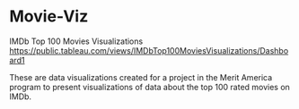 # Movie-Viz
IMDb Top 100 Movies Visualizations
https://public.tableau.com/views/IMDbTop100MoviesVisualizations/Dashboard1

These are data visualizations created for a project in the Merit America program to present visualizations of data about the top 100 rated movies on IMDb.

